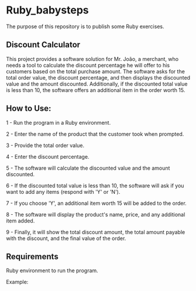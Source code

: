 # Ruby_babysteps
The purpose of this repository is to publish some Ruby exercises.


## Discount Calculator
This project provides a software solution for Mr. João, a merchant, who needs a tool to calculate the discount percentage he will offer to his customers based on the total purchase amount. The software asks for the total order value, the discount percentage, and then displays the discounted value and the amount discounted. Additionally, if the discounted total value is less than 10, the software offers an additional item in the order worth 15.

## How to Use:
1 - Run the program in a Ruby environment.

2 - Enter the name of the product that the customer took when prompted.

3 - Provide the total order value.

4 - Enter the discount percentage.

5 - The software will calculate the discounted value and the amount discounted.

6 - If the discounted total value is less than 10, the software will ask if you want to add any items (respond with 'Y' or 'N').

7 - If you choose 'Y', an additional item worth 15 will be added to the order.

8 - The software will display the product's name, price, and any additional item added.

9 - Finally, it will show the total discount amount, the total amount payable with the discount, and the final value of the order.

## Requirements
Ruby environment to run the program.

Example:
